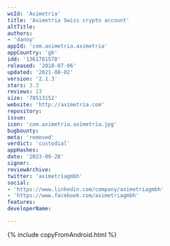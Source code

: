 ```yaml
---
wsId: 'Aximetria'
title: 'Aximetria Swiss crypto account'
altTitle: 
authors:
- 'danny'
appId: 'com.aximetria.aximetria'
appCountry: 'gb'
idd: '1361781578'
released: '2018-07-06'
updated: '2021-08-02'
version: '2.1.3'
stars: 3.3
reviews: 13
size: '78513152'
website: 'http://aximetria.com'
repository: 
issue: 
icon: 'com.aximetria.aximetria.jpg'
bugbounty: 
meta: 'removed'
verdict: 'custodial'
appHashes: 
date: '2023-09-28'
signer: 
reviewArchive: 
twitter: 'aximetriagmbh'
social:
- 'https://www.linkedin.com/company/aximetriagmbh'
- 'https://www.facebook.com/aximetriagmbh'
features: 
developerName: 

---
```


{% include copyFromAndroid.html %}
